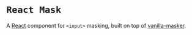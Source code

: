 # `React Mask`

A [React](http://facebook.github.io/react/) component for `<input>` masking,
built on top of [vanilla-masker](http://bankfacil.github.io/vanilla-masker).
